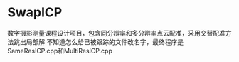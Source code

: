 # SwapICP
数字摄影测量课程设计项目，包含同分辨率和多分辨率点云配准，采用交替配准方法跳出局部解
不知道怎么给已被跟踪的文件改名字，最终程序是SameResICP.cpp和MultiResICP.cpp
